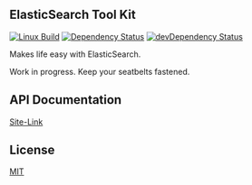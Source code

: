 ## ElasticSearch Tool Kit

[![Linux Build][travis-image]][travis-url]
[![Dependency Status][david-dm-dev-image]][david-dm-dev-url]
[![devDependency Status][david-dm-devDep-image]][david-dm-devDep-url]


Makes life easy with ElasticSearch. 

Work in progress. Keep your seatbelts fastened.

## API Documentation
[Site-Link](http://saltukalakus.github.io/etk)

## License

  [MIT](LICENSE)

[travis-image]: https://travis-ci.org/saltukalakus/etk.svg?branch=master
[travis-url]: https://travis-ci.org/saltukalakus/etk
[david-dm-dev-image]: https://david-dm.org/saltukalakus/etk.svg?style=flat
[david-dm-dev-url]: https://david-dm.org/saltukalakus/etk
[david-dm-devDep-image]: https://david-dm.org/saltukalakus/etk/dev-status.svg?style=flat
[david-dm-devDep-url]: https://david-dm.org/saltukalakus/etk#info=devDependencies
